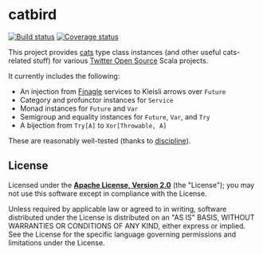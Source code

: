 # catbird

[![Build status](https://img.shields.io/travis/travisbrown/catbird/master.svg)](http://travis-ci.org/travisbrown/catbird)
[![Coverage status](https://img.shields.io/codecov/c/github/travisbrown/catbird/master.svg)](https://codecov.io/github/travisbrown/catbird)

This project provides [cats](https://github.com/non/cats) type class instances (and other useful
cats-related stuff) for various [Twitter Open Source](https://twitter.com/twitteross) Scala
projects.

It currently includes the following:

* An injection from [Finagle](https://github.com/twitter/finagle) services to Kleisli arrows over
  `Future`
* Category and profunctor instances for `Service`
* Monad instances for `Future` and `Var`
* Semigroup and equality instances for `Future`, `Var`, and `Try`
* A bijection from `Try[A]` to `Xor[Throwable, A]`

These are reasonably well-tested (thanks to [discipline](https://github.com/typelevel/discipline)).

## License

Licensed under the **[Apache License, Version 2.0](http://www.apache.org/licenses/LICENSE-2.0)** (the "License");
you may not use this software except in compliance with the License.

Unless required by applicable law or agreed to in writing, software
distributed under the License is distributed on an "AS IS" BASIS,
WITHOUT WARRANTIES OR CONDITIONS OF ANY KIND, either express or implied.
See the License for the specific language governing permissions and
limitations under the License.
